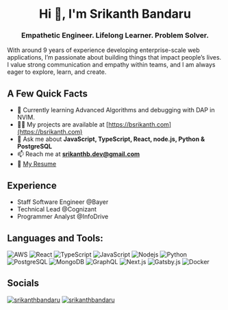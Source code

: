 <h1 align="center">Hi 👋, I'm Srikanth Bandaru</h1>
<h3 align="center">Empathetic Engineer. Lifelong Learner. Problem Solver.</h3>
<p>
  With around 9 years of experience developing enterprise-scale web applications, 
  I’m passionate about building things that impact people’s lives. 
  I value strong communication and empathy within teams, 
  and I am always eager to explore, learn, and create.
</p>

<h2>A Few Quick Facts</h2>

- 🌱 Currently learning Advanced Algorithms and debugging with DAP in NVIM.
- 👨‍💻 My projects are available at
[https://bsrikanth.com](https://bsrikanth.com) 
- 💬 Ask me about **JavaScript, TypeScript, React, node.js, Python & PostgreSQL** 
- 📫 Reach me at **srikanthb.dev@gmail.com** 
- 📄 [My Resume](https://www.bsrikanth.com/cv/)

<h2>Experience</h2>

- Staff Software Engineer @Bayer
- Technical Lead @Cognizant
- Programmer Analyst @InfoDrive

<h2>Languages and Tools:</h3>
<p>
  <img
    alt="AWS"
    src="https://img.shields.io/badge/AWS-%23FF9900.svg?style=flat&logo=amazon-aws&logoColor=white"
  />
  <img
    alt="React"
    src="https://img.shields.io/badge/-React-45b8d8?style=flat&logo=react&logoColor=white"
  />
  <img
    alt="TypeScript"
    src="https://img.shields.io/badge/-TypeScript-007ACC?style=flat&logo=typescript&logoColor=white"
  />
  <img
    alt="JavaScript"
    src="https://img.shields.io/badge/JavaScript-%23323330.svg?style=flat&logo=javascript&logoColor=%23F7DF1E"
  />
  <img
    alt="Nodejs"
    src="https://img.shields.io/badge/-Nodejs-43853d?style=flat&logo=Node.js&logoColor=white"
  />
  <img
    alt="Python"
    src="https://img.shields.io/badge/Python-3670A0?style=flat&logo=python&logoColor=ffdd54"
  />
  <img
    alt="PostgreSQL"
    src="https://img.shields.io/badge/PostgreSQL-%23316192.svg?style=flat&logo=postgresql&logoColor=white"
  />
  <img
    alt="MongoDB"
    src="https://img.shields.io/badge/-MongoDB-13aa52?style=flat&logo=mongodb&logoColor=white"
  />
  <img
    alt="GraphQL"
    src="https://img.shields.io/badge/-GraphQL-E10098?style=flat&logo=graphql&logoColor=white"
  />
  <img
    alt="Next.js"
    src="https://img.shields.io/badge/Next-black?style=flat&logo=next.js&logoColor=white"
  />
  <img
    alt="Gatsby.js"
    src="https://img.shields.io/badge/Gatsby-%23663399.svg?style=flat&logo=gatsby&logoColor=white"
  />
  <img
    alt="Docker"
    src="https://img.shields.io/badge/-Docker-46a2f1?style=flat&logo=docker&logoColor=white"
  />
</p>

<h2>Socials</h2>
<p align="left">
  <a href="https://twitter.com/srikanthbandaru" target="blank"
    ><img
      src="https://img.shields.io/twitter/follow/srikanthbandaru?logo=twitter&style=flat"
      alt="srikanthbandaru"
  /></a>
    <a href="https://twitter.com/srikanthbandaru" target="blank"
    ><img
      src="https://img.shields.io/badge/LinkedIn-blue?style=flat&logo=linkedin&labelColor=blue"
      alt="srikanthbandaru"
  /></a>
</p>
